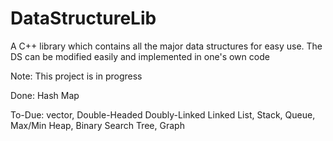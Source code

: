 # DataStructureLib
A C++ library which contains all the major data structures for easy use. The DS can be modified easily and implemented in one's own code

Note: This project is in progress

Done: Hash Map

To-Due:
vector,
 Double-Headed Doubly-Linked Linked List,
 Stack,
 Queue,
 Max/Min Heap,
 Binary Search Tree,
 Graph

